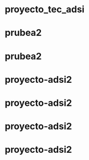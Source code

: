 # proyecto_tec_adsi
# prubea2
# prubea2
# proyecto-adsi2
# proyecto-adsi2
# proyecto-adsi2
# proyecto-adsi2
